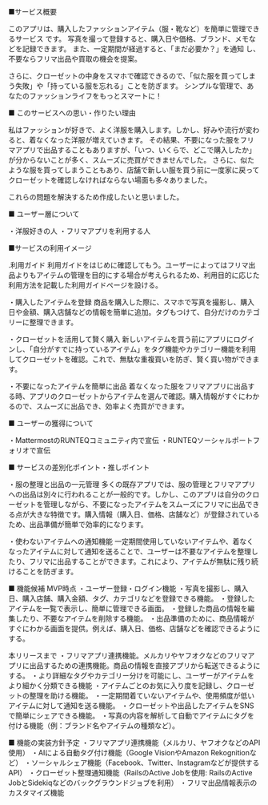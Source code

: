 ■サービス概要

このアプリは、購入したファッションアイテム（服・靴など）を簡単に管理できるサービス です。
写真を撮って登録すると、購入日や価格、ブランド、メモなどを記録できます。
また、一定期間が経過すると、「まだ必要か？」を通知 し、不要ならフリマ出品や買取の機会を提案。

さらに、クローゼットの中身をスマホで確認できるので、「似た服を買ってしまう失敗」や「持っている服を忘れる」ことを防ぎます。
シンプルな管理で、あなたのファッションライフをもっとスマートに！

■ このサービスへの思い・作りたい理由

私はファッションが好きで、よく洋服を購入します。しかし、好みや流行が変わると、着なくなった洋服が増えていきます。
その結果、不要になった服をフリマアプリで出品することもありますが、「いつ、いくらで、どこで購入したか」が分からないことが多く、スムーズに売買ができませんでした。
さらに、似たような服を買ってしまうこともあり、店舗で新しい服を買う前に一度家に戻ってクローゼットを確認しなければならない場面も多々ありました。

これらの問題を解決するため作成したいと思いました。

■ ユーザー層について

・洋服好きの人
・フリマアプリを利用する人

■サービスの利用イメージ

.利用ガイド
利用ガイドをはじめに確認してもう。ユーザーによってはフリマ出品よりもアイテムの管理を目的にする場合が考えられるため、利用目的に応じた利用方法を記載した利用ガイドページを設ける。

・購入したアイテムを登録
商品を購入した際に、スマホで写真を撮影し、購入日や金額、購入店舗などの情報を簡単に追加。タグもつけて、自分だけのカテゴリーに整理できます。

・クローゼットを活用して賢く購入
新しいアイテムを買う前にアプリにログインし、「自分がすでに持っているアイテム」をタグ機能やカテゴリー機能を利用してクローゼットを確認。これで、無駄な重複買いを防ぎ、賢く買い物ができます。

・不要になったアイテムを簡単に出品
着なくなった服をフリマアプリに出品する時、アプリのクローゼットからアイテムを選んで確認。購入情報がすぐにわかるので、スムーズに出品でき、効率よく売買ができます。

■ ユーザーの獲得について

・MattermostのRUNTEQコミュニティ内で宣伝
・RUNTEQソーシャルポートフォリオで宣伝

■ サービスの差別化ポイント・推しポイント

・服の整理と出品の一元管理
多くの既存アプリでは、服の管理とフリマアプリへの出品は別々に行われることが一般的です。しかし、このアプリは自分のクローゼットを管理しながら、不要になったアイテムをスムーズにフリマに出品できる点が大きな特徴です。購入情報（購入日、価格、店舗など）が登録されているため、出品準備が簡単で効率的になります。

・使わないアイテムへの通知機能
一定期間使用していないアイテムや、着なくなったアイテムに対して通知を送ることで、ユーザーは不要なアイテムを整理したり、フリマに出品することができます。これにより、アイテムが無駄に残り続けることを防ぎます。

■ 機能候補
MVP時点
・ユーザー登録・ログイン機能
・写真を撮影し、購入日、購入店舗、購入金額、タグ、カテゴリなどを登録できる機能。
・登録したアイテムを一覧で表示し、簡単に管理できる画面。
・登録した商品の情報を編集したり、不要なアイテムを削除する機能。
・出品準備のために、商品情報がすぐにわかる画面を提供。例えば、購入日、価格、店舗などを確認できるようにする。

本リリースまで
・フリマアプリ連携機能。メルカリやヤフオクなどのフリマアプリに出品するための連携機能。商品の情報を直接アプリから転送できるようにする。
・より詳細なタグやカテゴリー分けを可能にし、ユーザーがアイテムをより細かく分類できる機能
・アイテムごとのお気に入り度を記録し、クローゼットの整理を助ける機能。
・一定期間着ていないアイテムや、使用頻度が低いアイテムに対して通知を送る機能。
・クローゼットや出品したアイテムをSNSで簡単にシェアできる機能。
・写真の内容を解析して自動でアイテムにタグを付ける機能（例：ブランド名やアイテムの種類など）。

■ 機能の実装方針予定
・フリマアプリ連携機能（メルカリ、ヤフオクなどのAPI使用）
・AIによる自動タグ付け機能（Google VisionやAmazon Rekognitionなど）
・ソーシャルシェア機能（Facebook、Twitter、Instagramなどが提供するAPI）
・クローゼット整理通知機能（RailsのActive Jobを使用: RailsのActive JobとSidekiqなどのバックグラウンドジョブを利用）
・フリマ出品情報表示のカスタマイズ機能
